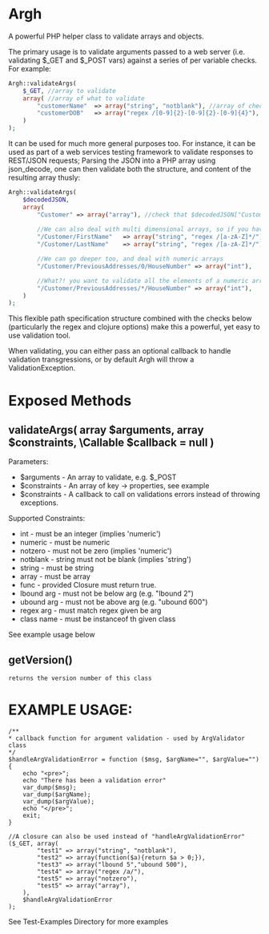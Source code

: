 Argh
===============

A powerful PHP helper class to validate arrays and objects.

The primary usage is to validate arguments passed to a web server (i.e. validating $_GET and $_POST vars) against a series of per variable checks.
For example:

```php
Argh::validateArgs(
	$_GET, //array to validate
	array( //array of what to validate
		"customerName"	=> array("string", "notblank"), //array of checks to perform on $_GET["customerName"]		
		"customerDOB"	=> array("regex /[0-9]{2}-[0-9]{2}-[0-9]{4}"), // array of checks to perform on $_GET["customerDOB"]
	)
);
```

It can be used for much more general purposes too. For instance, it can be used as part of a web services testing framework to validate responses to REST/JSON requests; Parsing the JSON into a PHP array using json_decode, one can then validate both the structure, and content of the resulting array thusly:

```php
Argh::validateArgs(
	$decodedJSON,
	array(
		"Customer" => array("array"), //check that $decodedJSON["Customer"] is itself an array
	
		//We can also deal with multi dimensional arrays, so if you have a customer object in you're JSON, you can validate it like:
		"/Customer/FirstName"	=> array("string", "regex /[a-zA-Z]*/"),
		"/Customer/LastName"	=> array("string", "regex /[a-zA-Z]*/"),

		//We can go deeper too, and deal with numeric arrays
		"/Customer/PreviousAddresses/0/HouseNumber"	=> array("int"),

		//What?! you want to validate all the elements of a numeric array without repeating yourself and knowing how long the array with be? OK, just do:
		"/Customer/PreviousAddresses/*/HouseNumber"	=> array("int"),
	)
);
```

This flexible path specification structure combined with the checks below (particularly the regex and clojure options) make this a powerful, yet easy to use validation tool.

When validating, you can either pass an optional callback to handle validation transgressions, or by default Argh will throw a ValidationException.
	
Exposed Methods
===============

validateArgs( array $arguments, array $constraints, \Callable $callback = null )
----------------------------------------------------

Parameters:
* $arguments	-	An array to validate, e.g. $_POST
* $constraints	-	An array of key -> properties, see example
* $constraints	-	A callback to call on validations errors instead of throwing exceptions.

Supported Constraints:

* int		-	must be an integer (implies 'numeric')
* numeric	-	must be numeric
* notzero	-	must not be zero (implies 'numeric')
* notblank	-	string must not be blank (implies 'string')
* string	-	must be string
* array		- 	must be array
* func		- 	provided Closure must return true. 
* lbound arg	-	must not be below arg (e.g. "lbound 2")
* ubound arg	- 	must not be above arg (e.g. "ubound 600")
* regex arg	- 	must match regex given be arg
* class name -	must be instanceof th given class

See example usage below

getVersion()
------------
	returns the version number of this class

EXAMPLE USAGE:
===============

```	
/**
* callback function for argument validation - used by ArgValidator class
*/
$handleArgValidationError = function ($msg, $argName="", $argValue="")
{
	echo "<pre>";
	echo "There has been a validation error"
	var_dump($msg);
	var_dump($argName);
	var_dump($argValue);
	echo "</pre>";
	exit;
}

//A closure can also be used instead of "handleArgValidationError"
($_GET, array(
		"test1" => array("string", "notblank"),
		"test2" => array(function($a){return $a > 0;}),
		"test3" => array("lbound 5","ubound 500"),
		"test4" => array("regex /a/"),
		"test5" => array("notzero"),
		"test5" => array("array"),
	),
	$handleArgValidationError
);
```

See Test-Examples Directory for more examples
